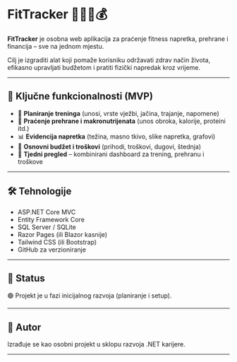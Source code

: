 # FitTracker 🏋️‍♂️🥗💰

**FitTracker** je osobna web aplikacija za praćenje fitness napretka, prehrane i financija – sve na jednom mjestu.

Cilj je izgraditi alat koji pomaže korisniku održavati zdrav način života, efikasno upravljati budžetom i pratiti fizički napredak kroz vrijeme.

---

## 🎯 Ključne funkcionalnosti (MVP)

- 📅 **Planiranje treninga** (unosi, vrste vježbi, jačina, trajanje, napomene)
- 🥦 **Praćenje prehrane i makronutrijenata** (unos obroka, kalorije, proteini itd.)
- 📊 **Evidencija napretka** (težina, masno tkivo, slike napretka, grafovi)
- 💸 **Osnovni budžet i troškovi** (prihodi, troškovi, dugovi, štednja)
- 📌 **Tjedni pregled** – kombinirani dashboard za trening, prehranu i troškove

---

## 🛠️ Tehnologije

- ASP.NET Core MVC
- Entity Framework Core
- SQL Server / SQLite
- Razor Pages (ili Blazor kasnije)
- Tailwind CSS (ili Bootstrap)
- GitHub za verzioniranje

---

## 🚧 Status

🟢 Projekt je u fazi inicijalnog razvoja (planiranje i setup).

---

## 📌 Autor

Izrađuje se kao osobni projekt u sklopu razvoja .NET karijere.

---
